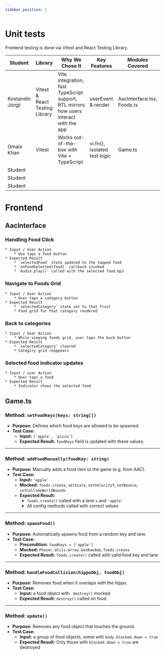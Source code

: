 ```yaml
---
sidebar_position: 1
---
```

# Unit tests

Frontend testing is done via Vitest and React Testing Library. 

| Student | Library | Why We Chose It | Key Features | Modules Covered |
| --------| --------| ----------------| -------------| ----------------|
| Kostandin Jorgji | Vitest & React Testing Library | Vite integration, fast TypeScript support, RTL mirrors how users interact with the app | userEvent & render | AacInterface.tsx, Foods.ts
| Omais Khan | Vitest | Works out-of-the-box with Vite + TypeScript | vi.fn(), isolated test logic | Game.ts |
| Student |
| Student |
| Student |

# Frontend

## AacInterface

### Handling Food Click
    * Input / User Action
        * Use taps a food button
    * Expected Result
        * `selectedFood` state updated to the tapped food
        * `onFoodSelected(food)` callback invoked 
        * `Audio.play()` called with the selected food.mp3

### Navigate to Foods Grid
    * Input / User Action
        * User taps a category button
    * Expected Result
        * `selectedCategory` state set to that fruit
        * Food grid for that category rendered

### Back to categories
    * Input / User Action
        * While viewing foods grid, user taps the back button
    * Expected Result
        * `selectedCategory` cleared
        * Categiry grid reappears

### Selected food indicator updates
    * Input / user Action
        * User taps a food
    * Expected Result
        * Indicator shows the selected food

## Game.ts

### Method: `setFoodKeys(keys: string[])`

* **Purpose:** Defines which food keys are allowed to be spawned.
* **Test Case:**
    - **Input:** `['apple', 'pizza']`
    - **Expected Result:** `foodKeys` field is updated with these values.

---

### Method: `addFoodManually(foodKey: string)`

* **Purpose:** Manually adds a food item to the game (e.g. from AAC).
* **Test Case:**
    - **Input:** `'apple'`
    - **Mocked:** `foods.create`, `setScale`, `setVelocityY`, `setBounce`, `setCollideWorldBounds`
    - **Expected Result:**
        - `foods.create()` called with a lane `x` and `'apple'`
        - All config methods called with correct values

---

### Method: `spawnFood()`

* **Purpose:** Automatically spawns food from a random key and lane.
* **Test Case:**
    - **Precondition:** `foodKeys = ['apple']`
    - **Mocked:** `Phaser.Utils.Array.GetRandom`, `foods.create`
    - **Expected Result:** `foods.create()` called with valid food key and lane

---

### Method: `handleFoodCollision(hippoObj, foodObj)`

* **Purpose:** Removes food when it overlaps with the hippo.
* **Test Case:**
    - **Input:** a food object with `.destroy()` mocked
    - **Expected Result:** `destroy()` called on food

---

### Method: `update()`

* **Purpose:** Removes any food object that touches the ground.
* **Test Case:**
    - **Input:** a group of food objects, some with `body.blocked.down = true`
    - **Expected Result:** Only those with `blocked.down = true` are destroyed
